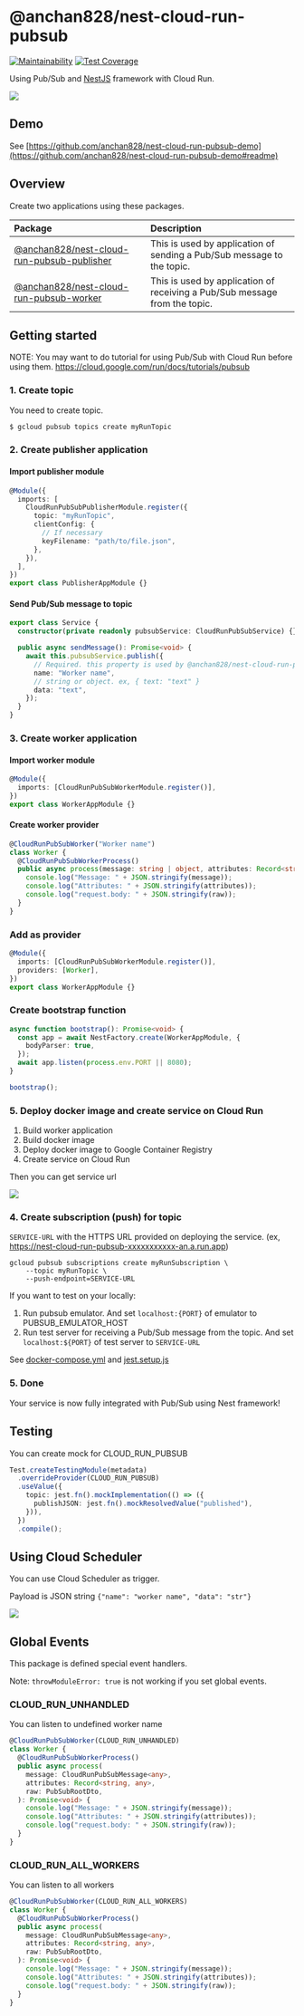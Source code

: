 # @anchan828/nest-cloud-run-pubsub

[![Maintainability](https://api.codeclimate.com/v1/badges/3df1d40de6d47f4768ae/maintainability)](https://codeclimate.com/github/anchan828/nest-cloud-run-pubsub/maintainability)
[![Test Coverage](https://api.codeclimate.com/v1/badges/3df1d40de6d47f4768ae/test_coverage)](https://codeclimate.com/github/anchan828/nest-cloud-run-pubsub/test_coverage)

Using Pub/Sub and [NestJS](https://nestjs.com/) framework with Cloud Run.

![](https://repository-images.githubusercontent.com/233642584/f7bba780-3c42-11ea-82b4-15ddc2651db8)

## Demo

See [https://github.com/anchan828/nest-cloud-run-pubsub-demo](https://github.com/anchan828/nest-cloud-run-pubsub-demo#readme)

## Overview

Create two applications using these packages.

| Package                                                                                                                | Description                                                                |
| :--------------------------------------------------------------------------------------------------------------------- | :------------------------------------------------------------------------- |
| [@anchan828/nest-cloud-run-pubsub-publisher](https://www.npmjs.com/package/@anchan828/nest-cloud-run-pubsub-publisher) | This is used by application of sending a Pub/Sub message to the topic.     |
| [@anchan828/nest-cloud-run-pubsub-worker](https://www.npmjs.com/package/@anchan828/nest-cloud-run-pubsub-worker)       | This is used by application of receiving a Pub/Sub message from the topic. |

## Getting started

NOTE: You may want to do tutorial for using Pub/Sub with Cloud Run before using them.
https://cloud.google.com/run/docs/tutorials/pubsub

### 1. Create topic

You need to create topic.

```sh
$ gcloud pubsub topics create myRunTopic
```

### 2. Create publisher application

#### Import publisher module

```ts
@Module({
  imports: [
    CloudRunPubSubPublisherModule.register({
      topic: "myRunTopic",
      clientConfig: {
        // If necessary
        keyFilename: "path/to/file.json",
      },
    }),
  ],
})
export class PublisherAppModule {}
```

#### Send Pub/Sub message to topic

```ts
export class Service {
  constructor(private readonly pubsubService: CloudRunPubSubService) {}

  public async sendMessage(): Promise<void> {
    await this.pubsubService.publish({
      // Required. this property is used by @anchan828/nest-cloud-run-pubsub-worker
      name: "Worker name",
      // string or object. ex, { text: "text" }
      data: "text",
    });
  }
}
```

### 3. Create worker application

#### Import worker module

```ts
@Module({
  imports: [CloudRunPubSubWorkerModule.register()],
})
export class WorkerAppModule {}
```

#### Create worker provider

```ts
@CloudRunPubSubWorker("Worker name")
class Worker {
  @CloudRunPubSubWorkerProcess()
  public async process(message: string | object, attributes: Record<string, any>, raw: PubSubRootDto): Promise<void> {
    console.log("Message: " + JSON.stringify(message));
    console.log("Attributes: " + JSON.stringify(attributes));
    console.log("request.body: " + JSON.stringify(raw));
  }
}
```

### Add as provider

```ts
@Module({
  imports: [CloudRunPubSubWorkerModule.register()],
  providers: [Worker],
})
export class WorkerAppModule {}
```

### Create bootstrap function

```ts
async function bootstrap(): Promise<void> {
  const app = await NestFactory.create(WorkerAppModule, {
    bodyParser: true,
  });
  await app.listen(process.env.PORT || 8080);
}

bootstrap();
```

### 5. Deploy docker image and create service on Cloud Run

1. Build worker application
2. Build docker image
3. Deploy docker image to Google Container Registry
4. Create service on Cloud Run

Then you can get service url

![](https://gyazo.com/c5e7078c58ce3e9bef45387fdb31e2bf.png)

### 4. Create subscription (push) for topic

`SERVICE-URL` with the HTTPS URL provided on deploying the service.
(ex, https://nest-cloud-run-pubsub-xxxxxxxxxxx-an.a.run.app)

```
gcloud pubsub subscriptions create myRunSubscription \
    --topic myRunTopic \
    --push-endpoint=SERVICE-URL
```

If you want to test on your locally:

1. Run pubsub emulator. And set `localhost:{PORT}` of emulator to PUBSUB_EMULATOR_HOST
2. Run test server for receiving a Pub/Sub message from the topic. And set `localhost:${PORT}` of test server to `SERVICE-URL`

See [docker-compose.yml](https://github.com/anchan828/nest-cloud-run-pubsub/blob/master/docker-compose.yml) and [jest.setup.js](https://github.com/anchan828/nest-cloud-run-pubsub/blob/master/jest.setup.js)

### 5. Done

Your service is now fully integrated with Pub/Sub using Nest framework!

## Testing

You can create mock for CLOUD_RUN_PUBSUB

```typescript
Test.createTestingModule(metadata)
  .overrideProvider(CLOUD_RUN_PUBSUB)
  .useValue({
    topic: jest.fn().mockImplementation(() => ({
      publishJSON: jest.fn().mockResolvedValue("published"),
    })),
  })
  .compile();
```

## Using Cloud Scheduler

You can use Cloud Scheduler as trigger.

Payload is JSON string `{"name": "worker name", "data": "str"}`

![](https://i.gyazo.com/a778c6a67eed6e525c38dd42378aa8bf.png)

## Global Events

This package is defined special event handlers.

Note: `throwModuleError: true` is not working if you set global events.

### CLOUD_RUN_UNHANDLED

You can listen to undefined worker name

```typescript
@CloudRunPubSubWorker(CLOUD_RUN_UNHANDLED)
class Worker {
  @CloudRunPubSubWorkerProcess()
  public async process(
    message: CloudRunPubSubMessage<any>,
    attributes: Record<string, any>,
    raw: PubSubRootDto,
  ): Promise<void> {
    console.log("Message: " + JSON.stringify(message));
    console.log("Attributes: " + JSON.stringify(attributes));
    console.log("request.body: " + JSON.stringify(raw));
  }
}
```

### CLOUD_RUN_ALL_WORKERS

You can listen to all workers

```typescript
@CloudRunPubSubWorker(CLOUD_RUN_ALL_WORKERS)
class Worker {
  @CloudRunPubSubWorkerProcess()
  public async process(
    message: CloudRunPubSubMessage<any>,
    attributes: Record<string, any>,
    raw: PubSubRootDto,
  ): Promise<void> {
    console.log("Message: " + JSON.stringify(message));
    console.log("Attributes: " + JSON.stringify(attributes));
    console.log("request.body: " + JSON.stringify(raw));
  }
}
```
